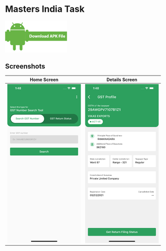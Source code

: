 # Masters India Task

<a href="https://drive.google.com/file/d/1vER5Xa2ES3FYbi3wmLW2By1-4fCSzB8v/view?usp=sharing" title="Download APK"><img width="200px" src="./screenshots/download.png"></a>

## Screenshots

| Home Screen                                                                                            | Details Screen                                                                                         |
| ------------------------------------------------------------------------------------------------------ | ------------------------------------------------------------------------------------------------------ |
| <img  src="https://github.com/imSanjaySoni/master-india-task/blob/master/screenshots/1.png?raw=true"/> | <img  src="https://github.com/imSanjaySoni/master-india-task/blob/master/screenshots/2.png?raw=true"/> |
